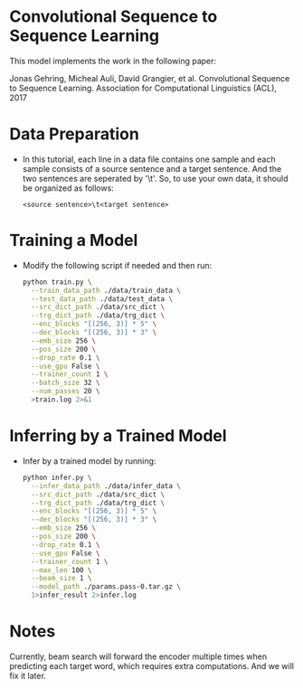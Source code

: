 # Convolutional Sequence to Sequence Learning
This model implements the work in the following paper:

Jonas Gehring, Micheal Auli, David Grangier, et al. Convolutional Sequence to Sequence Learning. Association for Computational Linguistics (ACL), 2017

# Data Preparation

- In this tutorial, each line in a data file contains one sample and each sample consists of a source sentence and a target sentence. And the two sentences are seperated by '\t'. So, to use your own data, it should be organized as follows:

  ```
  <source sentence>\t<target sentence>
  ```

# Training a Model
- Modify the following script if needed and then run:

    ```bash
    python train.py \
      --train_data_path ./data/train_data \
      --test_data_path ./data/test_data \
      --src_dict_path ./data/src_dict \
      --trg_dict_path ./data/trg_dict \
      --enc_blocks "[(256, 3)] * 5" \
      --dec_blocks "[(256, 3)] * 3" \
      --emb_size 256 \
      --pos_size 200 \
      --drop_rate 0.1 \
      --use_gpu False \
      --trainer_count 1 \
      --batch_size 32 \
      --num_passes 20 \
      >train.log 2>&1
    ```

# Inferring by a Trained Model
- Infer by a trained model by running:

    ```bash
    python infer.py \
      --infer_data_path ./data/infer_data \
      --src_dict_path ./data/src_dict \
      --trg_dict_path ./data/trg_dict \
      --enc_blocks "[(256, 3)] * 5" \
      --dec_blocks "[(256, 3)] * 3" \
      --emb_size 256 \
      --pos_size 200 \
      --drop_rate 0.1 \
      --use_gpu False \
      --trainer_count 1 \
      --max_len 100 \
      --beam_size 1 \
      --model_path ./params.pass-0.tar.gz \
      1>infer_result 2>infer.log
    ```

# Notes

Currently, beam search will forward the encoder multiple times when predicting each target word, which requires extra computations. And we will fix it later.
